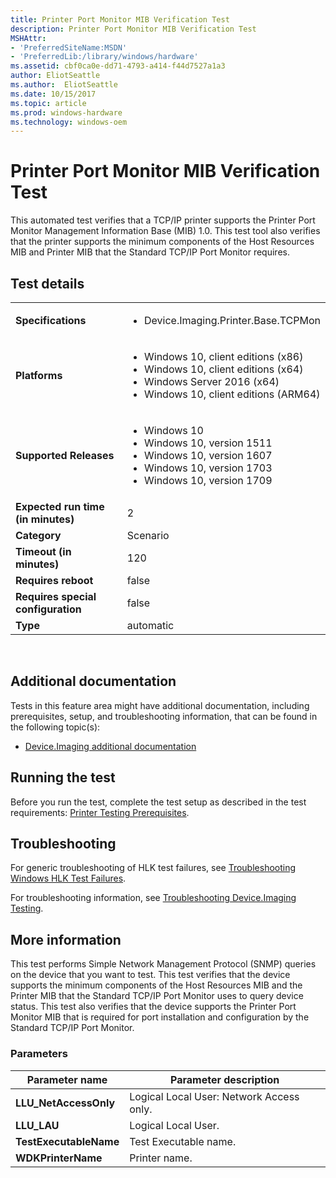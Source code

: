 ```yaml
---
title: Printer Port Monitor MIB Verification Test
description: Printer Port Monitor MIB Verification Test
MSHAttr:
- 'PreferredSiteName:MSDN'
- 'PreferredLib:/library/windows/hardware'
ms.assetid: cbf0ca0e-dd71-4793-a414-f44d7527a1a3
author: EliotSeattle
ms.author:  EliotSeattle
ms.date: 10/15/2017
ms.topic: article
ms.prod: windows-hardware
ms.technology: windows-oem
---
```


# <span id="p_hlk_test.d992ff6e-f739-4523-ae89-ea761c266111"></span>Printer Port Monitor MIB Verification Test


This automated test verifies that a TCP/IP printer supports the Printer Port Monitor Management Information Base (MIB) 1.0. This test tool also verifies that the printer supports the minimum components of the Host Resources MIB and Printer MIB that the Standard TCP/IP Port Monitor requires.

## Test details
|||
|---|---|
| **Specifications**  | <ul><li>Device.Imaging.Printer.Base.TCPMon</li></ul> |  
| **Platforms**   | <ul><li>Windows 10, client editions (x86)</li><li>Windows 10, client editions (x64)</li><li>Windows Server 2016 (x64)</li><li>Windows 10, client editions (ARM64)</li></ul> |
| **Supported Releases** | <ul><li>Windows 10</li><li>Windows 10, version 1511</li><li>Windows 10, version 1607</li><li>Windows 10, version 1703</li><li>Windows 10, version 1709</li></ul> |
|**Expected run time (in minutes)**| 2 |
|**Category**| Scenario |
|**Timeout (in minutes)**| 120 |
|**Requires reboot**| false |
|**Requires special configuration**| false |
|**Type**| automatic |

 

## <span id="Additional_documentation"></span><span id="additional_documentation"></span><span id="ADDITIONAL_DOCUMENTATION"></span>Additional documentation


Tests in this feature area might have additional documentation, including prerequisites, setup, and troubleshooting information, that can be found in the following topic(s):

-   [Device.Imaging additional documentation](device-imaging-additional-documentation.md)

## <span id="Running_the_test"></span><span id="running_the_test"></span><span id="RUNNING_THE_TEST"></span>Running the test


Before you run the test, complete the test setup as described in the test requirements: [Printer Testing Prerequisites](printer-testing-prerequisites.md).

## <span id="Troubleshooting"></span><span id="troubleshooting"></span><span id="TROUBLESHOOTING"></span>Troubleshooting


For generic troubleshooting of HLK test failures, see [Troubleshooting Windows HLK Test Failures](..\user\troubleshooting-windows-hlk-test-failures.md).

For troubleshooting information, see [Troubleshooting Device.Imaging Testing](troubleshooting-deviceimaging-testing.md).

## <span id="More_information"></span><span id="more_information"></span><span id="MORE_INFORMATION"></span>More information


This test performs Simple Network Management Protocol (SNMP) queries on the device that you want to test. This test verifies that the device supports the minimum components of the Host Resources MIB and the Printer MIB that the Standard TCP/IP Port Monitor uses to query device status. This test also verifies that the device supports the Printer Port Monitor MIB that is required for port installation and configuration by the Standard TCP/IP Port Monitor.

### <span id="Parameters"></span><span id="parameters"></span><span id="PARAMETERS"></span>Parameters

| Parameter name         | Parameter description                    |
|------------------------|------------------------------------------|
| **LLU\_NetAccessOnly** | Logical Local User: Network Access only. |
| **LLU\_LAU**           | Logical Local User.                      |
| **TestExecutableName** | Test Executable name.                    |
| **WDKPrinterName**     | Printer name.                            |

 

 

 






